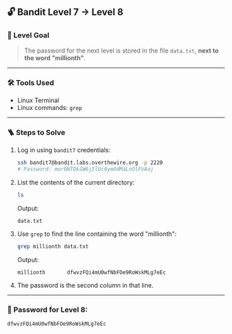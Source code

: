 ## 🔓 Bandit Level 7 → Level 8

### 🧩 Level Goal

> The password for the next level is stored in the file `data.txt`, **next to the word "millionth"**.

---

### 🛠 Tools Used

- Linux Terminal
- Linux commands: `grep`

---

### 🪜 Steps to Solve

1. Log in using `bandit7` credentials:

    ```bash
    ssh bandit7@bandit.labs.overthewire.org -p 2220
    # Password: morbNTDkSW6jIlUc0ymOdMaLnOlFVAaj
    ```

2. List the contents of the current directory:

    ```bash
    ls
    ```

    Output:

    ```
    data.txt
    ```

3. Use `grep` to find the line containing the word "millionth":

    ```bash
    grep millionth data.txt
    ```

    Output:

    ```
    millionth       dfwvzFQi4mU0wfNbFOe9RoWskMLg7eEc
    ```

4. The password is the second column in that line.

---

### 🔑 Password for Level 8:
    dfwvzFQi4mU0wfNbFOe9RoWskMLg7eEc

